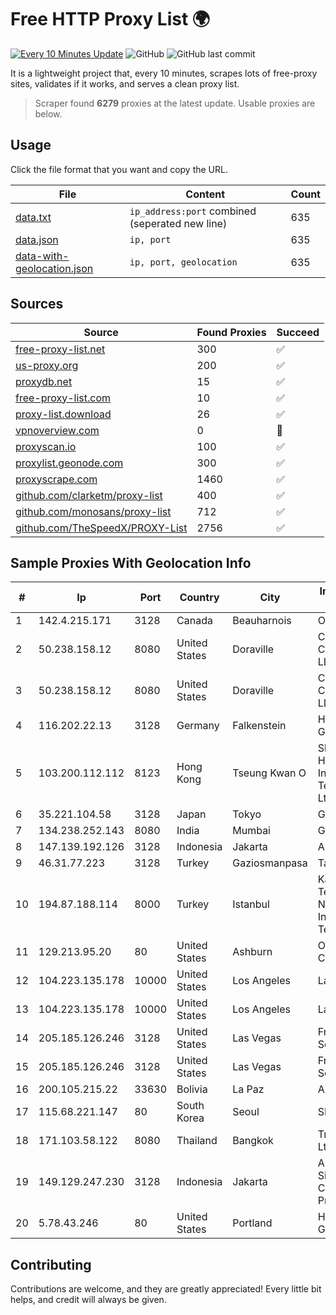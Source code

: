 
# Free HTTP Proxy List 🌍

[![Every 10 Minutes Update](https://github.com/mertguvencli/http-proxy-list/actions/workflows/main.yml/badge.svg?branch=main)](https://github.com/mertguvencli/http-proxy-list/actions/workflows/main.yml)
![GitHub](https://img.shields.io/github/license/mertguvencli/http-proxy-list)
![GitHub last commit](https://img.shields.io/github/last-commit/mertguvencli/http-proxy-list)

It is a lightweight project that, every 10 minutes, scrapes lots of free-proxy sites, validates if it works, and serves a clean proxy list.


> Scraper found **6279** proxies at the latest update. Usable proxies are below.

## Usage

Click the file format that you want and copy the URL.


|File|Content|Count|
|----|-------|-----|
|[data.txt](https://raw.githubusercontent.com/mertguvencli/http-proxy-list/main/proxy-list/data.txt)|`ip_address:port` combined (seperated new line)|635|
|[data.json](https://raw.githubusercontent.com/mertguvencli/http-proxy-list/main/proxy-list/data.json)|`ip, port`|635|
|[data-with-geolocation.json](https://raw.githubusercontent.com/mertguvencli/http-proxy-list/main/proxy-list/data-with-geolocation.json)|`ip, port, geolocation`|635|

## Sources

|Source|Found Proxies|Succeed|
|------|-------------|-------|
|[free-proxy-list.net](https://free-proxy-list.net)|300|✅|
|[us-proxy.org](https://www.us-proxy.org)|200|✅|
|[proxydb.net](http://proxydb.net)|15|✅|
|[free-proxy-list.com](https://free-proxy-list.com/?page=&port=&type%5B%5D=http&type%5B%5D=https&up_time=0&search=Search)|10|✅|
|[proxy-list.download](https://www.proxy-list.download/HTTP)|26|✅|
|[vpnoverview.com](https://vpnoverview.com/privacy/anonymous-browsing/free-proxy-servers)|0|🚫|
|[proxyscan.io](https://www.proxyscan.io)|100|✅|
|[proxylist.geonode.com](https://proxylist.geonode.com/api/proxy-list?limit=300&page=1&sort_by=lastChecked&sort_type=desc&protocols=http,https)|300|✅|
|[proxyscrape.com](https://api.proxyscrape.com/v2/?request=displayproxies&protocol=http&timeout=10000&country=all&ssl=all&anonymity=all)|1460|✅|
|[github.com/clarketm/proxy-list](https://raw.githubusercontent.com/clarketm/proxy-list/master/proxy-list-raw.txt)|400|✅|
|[github.com/monosans/proxy-list](https://raw.githubusercontent.com/monosans/proxy-list/main/proxies/http.txt)|712|✅|
|[github.com/TheSpeedX/PROXY-List](https://raw.githubusercontent.com/TheSpeedX/PROXY-List/master/http.txt)|2756|✅|


## Sample Proxies With Geolocation Info

|#|Ip|Port|Country|City|Internet Service Provider|
|-|--|----|-------|----|-------------------------|
|1|142.4.215.171|3128|Canada|Beauharnois|OVH SAS|
|2|50.238.158.12|8080|United States|Doraville|Comcast Cable Communications, LLC|
|3|50.238.158.12|8080|United States|Doraville|Comcast Cable Communications, LLC|
|4|116.202.22.13|3128|Germany|Falkenstein|Hetzner Online GmbH|
|5|103.200.112.112|8123|Hong Kong|Tseung Kwan O|Shanghai Huajuan Information Technology Co., Ltd.|
|6|35.221.104.58|3128|Japan|Tokyo|Google LLC|
|7|134.238.252.143|8080|India|Mumbai|Google LLC|
|8|147.139.192.126|3128|Indonesia|Jakarta|Alibaba.com LLC|
|9|46.31.77.223|3128|Turkey|Gaziosmanpasa|Talha Bogaz|
|10|194.87.188.114|8000|Turkey|Istanbul|Kadir Huseyin Tezcan Nosspeed Internet Teknolojileri|
|11|129.213.95.20|80|United States|Ashburn|Oracle Corporation|
|12|104.223.135.178|10000|United States|Los Angeles|LayerHost|
|13|104.223.135.178|10000|United States|Los Angeles|LayerHost|
|14|205.185.126.246|3128|United States|Las Vegas|FranTech Solutions|
|15|205.185.126.246|3128|United States|Las Vegas|FranTech Solutions|
|16|200.105.215.22|33630|Bolivia|La Paz|AXS Bolivia S. A.|
|17|115.68.221.147|80|South Korea|Seoul|SMILESERV|
|18|171.103.58.122|8080|Thailand|Bangkok|True Internet Co., Ltd.|
|19|149.129.247.230|3128|Indonesia|Jakarta|Alibaba.com Singapore E-Commerce Private Limited|
|20|5.78.43.246|80|United States|Portland|Hetzner Online GmbH|



## Contributing

Contributions are welcome, and they are greatly appreciated! Every
little bit helps, and credit will always be given.

